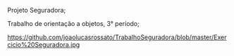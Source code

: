 Projeto Seguradora;

Trabalho de orientação a objetos, 3° período;

https://github.com/joaolucasrossato/TrabalhoSeguradora/blob/master/Exercicio%20Seguradora.jpg
